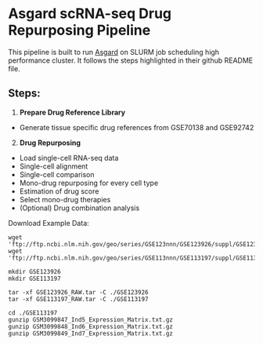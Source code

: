 # Asgard scRNA-seq Drug Repurposing Pipeline 
This pipeline is built to run [Asgard](https://github.com/lanagarmire/Asgard) on SLURM job scheduling high performance cluster.
It follows the steps highlighted in their github README file.

## Steps:
1. **Prepare Drug Reference Library**
* Generate tissue specific drug references from GSE70138 and GSE92742
2. **Drug Repurposing**
* Load single-cell RNA-seq data
* Single-cell alignment
* Single-cell comparison
* Mono-drug repurposing for every cell type
* Estimation of drug score
* Select mono-drug therapies
* (Optional) Drug combination analysis

Download Example Data:
```
wget 'ftp://ftp.ncbi.nlm.nih.gov/geo/series/GSE123nnn/GSE123926/suppl/GSE123926_RAW.tar'
wget 'ftp://ftp.ncbi.nlm.nih.gov/geo/series/GSE113nnn/GSE113197/suppl/GSE113197_RAW.tar'

mkdir GSE123926
mkdir GSE113197

tar -xf GSE123926_RAW.tar -C ./GSE123926
tar -xf GSE113197_RAW.tar -C ./GSE113197

cd ./GSE113197
gunzip GSM3099847_Ind5_Expression_Matrix.txt.gz
gunzip GSM3099848_Ind6_Expression_Matrix.txt.gz
gunzip GSM3099849_Ind7_Expression_Matrix.txt.gz
```
